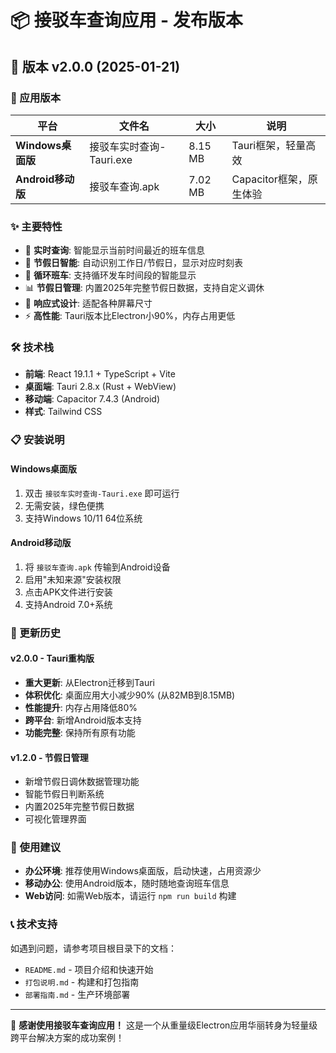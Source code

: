 # 📦 接驳车查询应用 - 发布版本

## 🚀 版本 v2.0.0 (2025-01-21)

### 📱 应用版本

| 平台 | 文件名 | 大小 | 说明 |
|------|--------|------|------|
| **Windows桌面版** | 接驳车实时查询-Tauri.exe | 8.15 MB | Tauri框架，轻量高效 |
| **Android移动版** | 接驳车查询.apk | 7.02 MB | Capacitor框架，原生体验 |

### ✨ 主要特性

- 🎯 **实时查询**: 智能显示当前时间最近的班车信息
- 📅 **节假日智能**: 自动识别工作日/节假日，显示对应时刻表
- 🔄 **循环班车**: 支持循环发车时间段的智能显示
- 📊 **节假日管理**: 内置2025年完整节假日数据，支持自定义调休
- 📱 **响应式设计**: 适配各种屏幕尺寸
- ⚡ **高性能**: Tauri版本比Electron小90%，内存占用更低

### 🛠️ 技术栈

- **前端**: React 19.1.1 + TypeScript + Vite
- **桌面端**: Tauri 2.8.x (Rust + WebView)
- **移动端**: Capacitor 7.4.3 (Android)
- **样式**: Tailwind CSS

### 📋 安装说明

#### Windows桌面版
1. 双击 `接驳车实时查询-Tauri.exe` 即可运行
2. 无需安装，绿色便携
3. 支持Windows 10/11 64位系统

#### Android移动版
1. 将 `接驳车查询.apk` 传输到Android设备
2. 启用"未知来源"安装权限
3. 点击APK文件进行安装
4. 支持Android 7.0+系统

### 🔄 更新历史

#### v2.0.0 - Tauri重构版
- **重大更新**: 从Electron迁移到Tauri
- **体积优化**: 桌面应用大小减少90% (从82MB到8.15MB)
- **性能提升**: 内存占用降低80%
- **跨平台**: 新增Android版本支持
- **功能完整**: 保持所有原有功能

#### v1.2.0 - 节假日管理
- 新增节假日调休数据管理功能
- 智能节假日判断系统
- 内置2025年完整节假日数据
- 可视化管理界面

### 🎯 使用建议

- **办公环境**: 推荐使用Windows桌面版，启动快速，占用资源少
- **移动办公**: 使用Android版本，随时随地查询班车信息
- **Web访问**: 如需Web版本，请运行 `npm run build` 构建

### 📞 技术支持

如遇到问题，请参考项目根目录下的文档：
- `README.md` - 项目介绍和快速开始
- `打包说明.md` - 构建和打包指南
- `部署指南.md` - 生产环境部署

---

🎉 **感谢使用接驳车查询应用！** 这是一个从重量级Electron应用华丽转身为轻量级跨平台解决方案的成功案例！